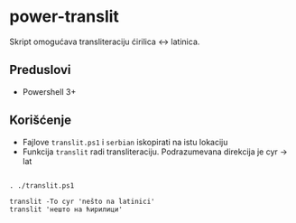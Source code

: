 power-translit
==============

Skript omogućava transliteraciju ćirilica <-> latinica.

Preduslovi
----------

- Powershell 3+


Korišćenje
----------

- Fajlove `translit.ps1` i `serbian` iskopirati na istu lokaciju
- Funkcija `translit` radi transliteraciju. Podrazumevana direkcija je cyr -> lat

~~~

. ./translit.ps1

translit -To cyr 'nešto na latinici'
translit 'нешто на ћирилици'

~~~
